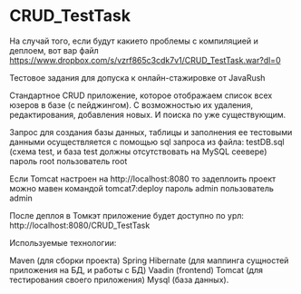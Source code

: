 CRUD_TestTask
==============

На случай того, если будут какието проблемы с компиляцией и деплоем, вот вар файл https://www.dropbox.com/s/vzrf865c3cdk7v1/CRUD_TestTask.war?dl=0

Тестовое задания для допуска к онлайн-стажировке от JavaRush

Cтандартное CRUD приложение, которое отображаем список всех юзеров в базе (с пейджингом). С возможностью их удаления, редактирования, добавления новых. И поиска по уже существующим.

Запрос для создания базы данных, таблицы и заполнения ее тестовыми данными осуществляется с помощью sql запроса из файла: testDB.sql  (cхема test, и база test должны отсутствовать на MySQL сеевере)
пароль root
пользователь root

Если Tomcat настроен на http://localhost:8080 то задеплоить проект можно мавен командой tomcat7:deploy
пароль admin
пользователь admin

После деплоя в Томкэт приложение будет доступно по урл: http://localhost:8080/CRUD_TestTask

Используемые технологии:

Maven (для сборки проекта)
Spring
Hibernate (для маппинга сущностей приложения на БД, и работы с БД)
Vaadin (frontend)
Tomcat (для тестирования своего приложения)
Mysql (база данных).
